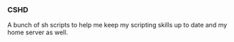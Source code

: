 ### CSHD

A bunch of sh scripts to help me keep my scripting skills up to date and my home server as well.
